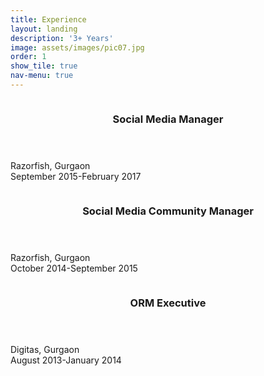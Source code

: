 ```yaml
---
title: Experience
layout: landing
description: '3+ Years'
image: assets/images/pic07.jpg
order: 1
show_tile: true
nav-menu: true
---
```


<!-- Main -->
<div id="main">

<!-- One -->
<section id="one" class="spotlights">
	<section>
		<a href="generic.html" class="image">
			<img src="assets/images/pic08.jpg" alt="" data-position="center center" />
		</a>
		<div class="content">
			<div class="inner">
				<header class="major">
					<h3>Social Media Manager</h3>
				</header>
				<p>Razorfish, Gurgaon<br>September 2015-February 2017</p>
			</div>
		</div>
	</section>
	<section>
		<a href="generic.html" class="image">
			<img src="assets/images/pic09.jpg" alt="" data-position="top center" />
		</a>
		<div class="content">
			<div class="inner">
				<header class="major">
					<h3>Social Media Community Manager</h3>
				</header>
				<p>Razorfish, Gurgaon<br>October 2014-September 2015</p>
			</div>
		</div>
	</section>
	<section>
		<a href="generic.html" class="image">
			<img src="assets/images/pic10.jpg" alt="" data-position="25% 25%" />
		</a>
		<div class="content">
			<div class="inner">
				<header class="major">
					<h3>ORM Executive</h3>
				</header>
				<p>Digitas, Gurgaon<br>August 2013-January 2014</p>
			</div>
		</div>
	</section>
</section>

</div>
